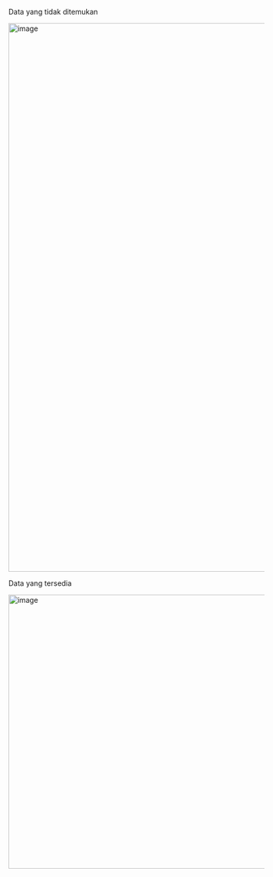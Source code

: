 Data yang tidak ditemukan

<img width="1919" height="1079" alt="image" src="https://github.com/user-attachments/assets/4baf6d86-52bd-41bc-a286-1c0143fb0f24" />

Data yang tersedia

<img width="959" height="539" alt="image" src="https://github.com/user-attachments/assets/a620aa54-433b-4afe-a418-a5486a493936" />
